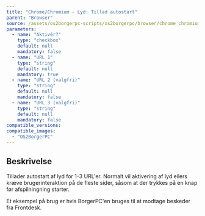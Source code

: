 ```yaml
---
title: "Chrome/Chromium - Lyd: Tillad autostart"
parent: "Browser"
source: /assets/os2borgerpc-scripts/os2borgerpc/browser/chrome_chromium_allow_audio.sh
parameters:
  - name: "Aktivér?"
    type: "checkbox"
    default: null
    mandatory: false
  - name: "URL 1"
    type: "string"
    default: null
    mandatory: true
  - name: "URL 2 (valgfri)"
    type: "string"
    default: null
    mandatory: false
  - name: "URL 3 (valgfri)"
    type: "string"
    default: null
    mandatory: false
compatible_versions:
compatible_images:
  - "OS2BorgerPC"
---
```


## Beskrivelse
Tillader autostart af lyd for 1-3 URL'er.
Normalt vil aktivering af lyd ellers kræve brugerinteraktion på de fleste sider, såsom at der trykkes på en knap før afspilningning starter.

Et eksempel på brug er hvis BorgerPC'en bruges til at modtage beskeder fra Frontdesk.
